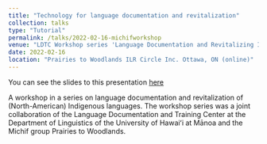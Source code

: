 ```yaml
---
title: "Technology for language documentation and revitalization"
collection: talks
type: "Tutorial"
permalink: /talks/2022-02-16-michifworkshop
venue: "LDTC Workshop series 'Language Documentation and Revitalizing Indigenous Languages"
date: 2022-02-16
location: "Prairies to Woodlands ILR Circle Inc. Ottawa, ON (online)"
---
```



You can see the slides to this presentation [here](https://docs.google.com/presentation/d/1uHORYMkho8CXkPb2DNfDEEDzkJ3OV82e/edit#slide=id.p1)

A workshop in a series on language documentation and revitalization of (North-American) Indigenous languages. The workshop series was a joint collaboration of the Language Documentation and Training Center at the Department of Linguistics of the University of Hawaiʻi at Mānoa and the Michif group Prairies to Woodlands.
